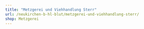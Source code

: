 ```yaml
---
title: "Metzgerei und Viehhandlung Sterr"
url: /neukirchen-b-hl-blut/metzgerei-und-viehhandlung-sterr/
shop: Metzgerei
---
```

